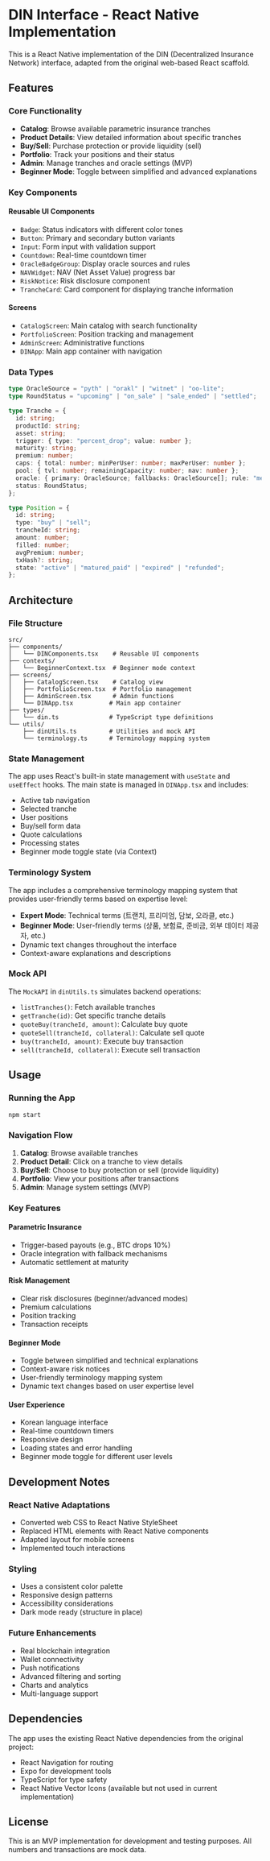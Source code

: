 # DIN Interface - React Native Implementation

This is a React Native implementation of the DIN (Decentralized Insurance Network) interface, adapted from the original web-based React scaffold.

## Features

### Core Functionality
- **Catalog**: Browse available parametric insurance tranches
- **Product Details**: View detailed information about specific tranches
- **Buy/Sell**: Purchase protection or provide liquidity (sell)
- **Portfolio**: Track your positions and their status
- **Admin**: Manage tranches and oracle settings (MVP)
- **Beginner Mode**: Toggle between simplified and advanced explanations

### Key Components

#### Reusable UI Components
- `Badge`: Status indicators with different color tones
- `Button`: Primary and secondary button variants
- `Input`: Form input with validation support
- `Countdown`: Real-time countdown timer
- `OracleBadgeGroup`: Display oracle sources and rules
- `NAVWidget`: NAV (Net Asset Value) progress bar
- `RiskNotice`: Risk disclosure component
- `TrancheCard`: Card component for displaying tranche information

#### Screens
- `CatalogScreen`: Main catalog with search functionality
- `PortfolioScreen`: Position tracking and management
- `AdminScreen`: Administrative functions
- `DINApp`: Main app container with navigation

### Data Types

```typescript
type OracleSource = "pyth" | "orakl" | "witnet" | "oo-lite";
type RoundStatus = "upcoming" | "on_sale" | "sale_ended" | "settled";

type Tranche = {
  id: string;
  productId: string;
  asset: string;
  trigger: { type: "percent_drop"; value: number };
  maturity: string;
  premium: number;
  caps: { total: number; minPerUser: number; maxPerUser: number };
  pool: { tvl: number; remainingCapacity: number; nav: number };
  oracle: { primary: OracleSource; fallbacks: OracleSource[]; rule: "median" | "weighted" };
  status: RoundStatus;
};

type Position = {
  id: string;
  type: "buy" | "sell";
  trancheId: string;
  amount: number;
  filled: number;
  avgPremium: number;
  txHash?: string;
  state: "active" | "matured_paid" | "expired" | "refunded";
};
```

## Architecture

### File Structure
```
src/
├── components/
│   └── DINComponents.tsx    # Reusable UI components
├── contexts/
│   └── BeginnerContext.tsx  # Beginner mode context
├── screens/
│   ├── CatalogScreen.tsx    # Catalog view
│   ├── PortfolioScreen.tsx  # Portfolio management
│   ├── AdminScreen.tsx      # Admin functions
│   └── DINApp.tsx          # Main app container
├── types/
│   └── din.ts              # TypeScript type definitions
└── utils/
    ├── dinUtils.ts         # Utilities and mock API
    └── terminology.ts      # Terminology mapping system
```

### State Management
The app uses React's built-in state management with `useState` and `useEffect` hooks. The main state is managed in `DINApp.tsx` and includes:

- Active tab navigation
- Selected tranche
- User positions
- Buy/sell form data
- Quote calculations
- Processing states
- Beginner mode toggle state (via Context)

### Terminology System
The app includes a comprehensive terminology mapping system that provides user-friendly terms based on expertise level:

- **Expert Mode**: Technical terms (트랜치, 프리미엄, 담보, 오라클, etc.)
- **Beginner Mode**: User-friendly terms (상품, 보험료, 준비금, 외부 데이터 제공자, etc.)
- Dynamic text changes throughout the interface
- Context-aware explanations and descriptions

### Mock API
The `MockAPI` in `dinUtils.ts` simulates backend operations:
- `listTranches()`: Fetch available tranches
- `getTranche(id)`: Get specific tranche details
- `quoteBuy(trancheId, amount)`: Calculate buy quote
- `quoteSell(trancheId, collateral)`: Calculate sell quote
- `buy(trancheId, amount)`: Execute buy transaction
- `sell(trancheId, collateral)`: Execute sell transaction

## Usage

### Running the App
```bash
npm start
```

### Navigation Flow
1. **Catalog**: Browse available tranches
2. **Product Detail**: Click on a tranche to view details
3. **Buy/Sell**: Choose to buy protection or sell (provide liquidity)
4. **Portfolio**: View your positions after transactions
5. **Admin**: Manage system settings (MVP)

### Key Features

#### Parametric Insurance
- Trigger-based payouts (e.g., BTC drops 10%)
- Oracle integration with fallback mechanisms
- Automatic settlement at maturity

#### Risk Management
- Clear risk disclosures (beginner/advanced modes)
- Premium calculations
- Position tracking
- Transaction receipts

#### Beginner Mode
- Toggle between simplified and technical explanations
- Context-aware risk notices
- User-friendly terminology mapping system
- Dynamic text changes based on user expertise level

#### User Experience
- Korean language interface
- Real-time countdown timers
- Responsive design
- Loading states and error handling
- Beginner mode toggle for different user levels

## Development Notes

### React Native Adaptations
- Converted web CSS to React Native StyleSheet
- Replaced HTML elements with React Native components
- Adapted layout for mobile screens
- Implemented touch interactions

### Styling
- Uses a consistent color palette
- Responsive design patterns
- Accessibility considerations
- Dark mode ready (structure in place)

### Future Enhancements
- Real blockchain integration
- Wallet connectivity
- Push notifications
- Advanced filtering and sorting
- Charts and analytics
- Multi-language support

## Dependencies

The app uses the existing React Native dependencies from the original project:
- React Navigation for routing
- Expo for development tools
- TypeScript for type safety
- React Native Vector Icons (available but not used in current implementation)

## License

This is an MVP implementation for development and testing purposes. All numbers and transactions are mock data.
